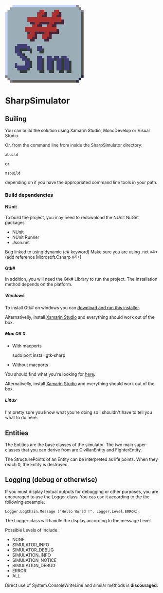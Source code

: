 ![icon](https://raw.githubusercontent.com/Marneus68/SharpSimulator/gui/icon.png?token=AA1m4ZR07XkF5dJvIR_Q31DvCDr1pRQxks5U36oSwA%3D%3D "SharpSimulator Icon")

# SharpSimulator

## Builing

You can build the solution using Xamarin Studio, MonoDevelop or Visual Studio.

Or, from the command line from inside the SharpSimulator directory:

	xbuild

or

	msbuild

depending on if you have the appropriated command line tools in your path.

### Build dependencies 

#### NUnit

To build the project, you may need to redownload the NUnit NuGet packages 

- NUnit
- NUnit Runner
- Json.net

Bug linked to using dynamic (c# keyword)
Make sure you are using .net v4+ (add reference Microsoft.Csharp v4+)

#### Gtk#

In addition, you will need the Gtk# Library to run the project. The installation method depends on the platform.

##### Windows

To install Gtk# on windows you can [download and run this installer](http://download.xamarin.com/GTKforWindows/Windows/gtk-sharp-2.12.25.msi).

Alternativelly, install [Xamarin Studio](http://xamarin.com/download) and everything should work out of the box.

##### Mac OS X

* With macports

	sudo port install gtk-sharp

* Without macports

You should find what you're looking for [here](http://www.mono-project.com/download/#download-mac).

Alternativelly, install [Xamarin Studio](http://xamarin.com/download) and everything should work out of the box.

##### Linux

I'm pretty sure you know what you're doing so I shouldn't have to tell you what to do here.

## Entities

The Entities are the base classes of the simulator.
The two main super-classes that you can derive from are CivilianEntity and FighterEntity.

The StructurePoints of an Entity can be interpreted as life points. When they reach 0, the Entity is destroyed.

## Logging (debug or otherwise)

If you must display textual outputs for debugging or other purposes, you are encouraged to use the Logger class.
You cas use it according to the the following exeample.

	Logger.LogChain.Message ("Hello World !", Logger.Level.ERROR);

The Logger class will handle the display according to the message Level.

Possible Levels of include :

* NONE
* SIMULATOR_INFO
* SIMULATOR_DEBUG
* SIMULATION_INFO
* SIMULATION_NOTICE
* SIMULATION_DEBUG
* ERROR
* ALL

Direct use of System.ConsoleWriteLine and similar methods is **discouraged**.



